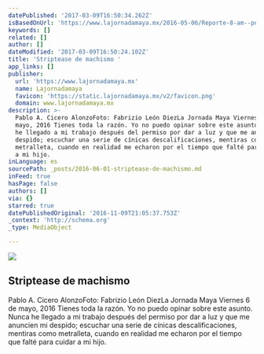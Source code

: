 ```yaml
---
datePublished: '2017-03-09T16:50:34.262Z'
isBasedOnUrl: 'https://www.lajornadamaya.mx/2016-05-06/Reporte-8-am--por-Pablo-A--Cicero'
keywords: []
related: []
author: []
dateModified: '2017-03-09T16:50:24.102Z'
title: 'Striptease de machismo '
app_links: []
publisher:
  url: 'https://www.lajornadamaya.mx'
  name: Lajornadamaya
  favicon: 'https://static.lajornadamaya.mx/v2/favicon.png'
  domain: www.lajornadamaya.mx
description: >-
  Pablo A. Cicero AlonzoFoto: Fabrizio León DiezLa Jornada Maya Viernes 6 de
  mayo, 2016 Tienes toda la razón. Yo no puedo opinar sobre este asunto. Nunca
  he llegado a mi trabajo después del permiso por dar a luz y que me anuncien mi
  despido; escuchar una serie de cínicas descalificaciones, mentiras como
  metralleta, cuando en realidad me echaron por el tiempo que falté para cuidar
  a mi hijo.
inLanguage: es
sourcePath: _posts/2016-06-01-striptease-de-machismo.md
inFeed: true
hasPage: false
authors: []
via: {}
starred: true
datePublishedOriginal: '2016-11-09T21:05:37.753Z'
_context: 'http://schema.org'
_type: MediaObject

---
```

<article style=""><img src="https://s3-us-west-2.amazonaws.com/the-grid-img/p/524fd7a82fee8248ef2b20f415cb75ad20f9110e.jpg" /><h1>Striptease de machismo </h1><p>Pablo A. Cicero AlonzoFoto: Fabrizio León DiezLa Jornada Maya Viernes 6 de mayo, 2016 Tienes toda la razón. Yo no puedo opinar sobre este asunto. Nunca he llegado a mi trabajo después del permiso por dar a luz y que me anuncien mi despido; escuchar una serie de cínicas descalificaciones, mentiras como metralleta, cuando en realidad me echaron por el tiempo que falté para cuidar a mi hijo.</p></article>